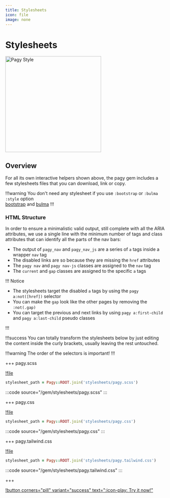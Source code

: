 ```yaml
---
title: Stylesheets
icon: file
image: none
---
```


# Stylesheets

<img src="/pagy/docs/assets/images/pagy-style.png" width="300" title="Pagy Style">

## Overview

For all its own interactive helpers shown above, the pagy gem includes a few stylesheets files that you can download, link or
copy.

!!!warning
You don't need any stylesheet if you use `:bootstrap` or `:bulma` `:style` option  
[bootstrap](/docs/extras/bootstrap) and [bulma](/docs/extras/bulma)
!!!

### HTML Structure

In order to ensure a minimalistic valid output, still complete with all the ARIA attributes, we use a single line with the minimum
number of tags and class attributes that can identify all the parts of the nav bars:

- The output of `pagy_nav` and `pagy_nav_js` are a series of `a` tags inside a wrapper `nav` tag
- The disabled links are so because they are missing the `href` attributes
- The `pagy nav` and `pagy nav-js` classes are assigned to the `nav` tag
- The `current` and `gap` classes are assigned to the specific `a` tags

!!! Notice

- The stylesheets target the disabled `a` tags by using the `pagy a:not([href])` selector
- You can make the `gap` look like the other pages by removing the `:not(.gap)`
- You can target the previous and next links by using `pagy a:first-child` and `pagy a:last-child` pseudo classes

!!!

!!!success 
You can totally transform the stylesheets below by just editing the content inside the curly brackets, usually leaving
the rest untouched.

!!!warning The order of the selectors is important!
!!!

+++ pagy.scss

[!file](/stylesheets/pagy.scss)

```ruby 
stylesheet_path = Pagy::ROOT.join('stylesheets/pagy.scss')
```

:::code source="/gem/stylesheets/pagy.scss" :::

+++ pagy.css

[!file](/stylesheets/pagy.css)

```ruby 
stylesheet_path = Pagy::ROOT.join('stylesheets/pagy.css')
```

:::code source="/gem/stylesheets/pagy.css" :::

+++ pagy.tailwind.css

[!file](/stylesheets/pagy.tailwind.css)

```ruby 
stylesheet_path = Pagy::ROOT.join('stylesheets/pagy.tailwind.css')
```

:::code source="/gem/stylesheets/pagy.tailwind.css" :::

+++

[!button corners="pill" variant="success" text=":icon-play: Try it now!"](/docs/Practical%20Guide/playground.md#3-demo-app)
